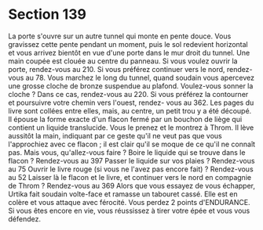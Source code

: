 # Section 139

La porte s'ouvre sur un autre tunnel qui monte en pente douce. Vous gravissez cette pente
pendant un moment, puis le sol redevient horizontal et vous arrivez bientôt en vue d'une
porte dans le mur droit du tunnel. Une main coupée est clouée au centre du panneau. Si
vous voulez ouvrir la porte, rendez-vous au 210. Si vous préférez continuer vers le nord,
rendez-vous au 78.
Vous marchez le long du tunnel, quand soudain vous apercevez une grosse cloche de
bronze suspendue au plafond. Voulez-vous sonner la cloche ? Dans ce cas, rendez-vous
au 220. Si vous préférez la contourner et poursuivre votre chemin vers l'ouest, rendez-
vous au 362.
Les pages du livre sont collées entre elles, mais, au centre, un petit trou y a été découpé.
Il épouse la forme exacte d'un flacon fermé par un bouchon de liège qui contient un
liquide translucide. Vous le prenez et le montrez à Throm. Il lève aussitôt la main,
indiquant par ce geste qu'il ne veut pas que vous l'approchiez avec ce flacon ; il est clair
qu'il se moque de ce qu'il ne connaît pas. Mais vous, qu'allez-vous faire ?
Boire le liquide qui se trouve dans le flacon ?
Rendez-vous au 397
Passer le liquide sur vos plaies ?
Rendez-vous au 75
Ouvrir le livre rouge (si vous ne l'avez pas encore fait) ?
Rendez-vous au 52
Laisser là le flacon et le livre, et continuer vers le nord en compagnie de Throm ?
Rendez-vous au 369
Alors que vous essayez de vous échapper, Urtika fait soudain volte-face et ramasse un
tabouret cassé. Elle est en colère et vous attaque avec férocité. Vous perdez 2 points
d'ENDURANCE. Si vous êtes encore en vie, vous réussissez à tirer votre épée et vous vous
défendez.